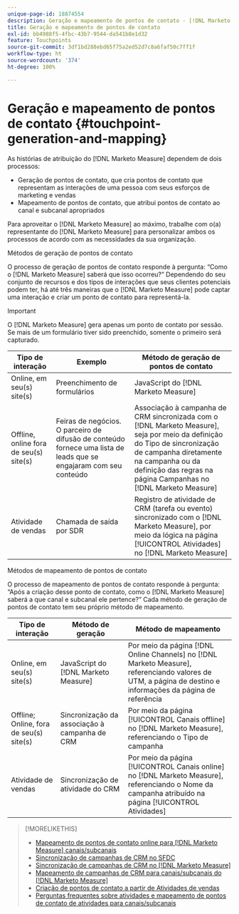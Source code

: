```yaml
---
unique-page-id: 18874554
description: Geração e mapeamento de pontos de contato - [!DNL Marketo Measure] - Documentação do produto
title: Geração e mapeamento de pontos de contato
exl-id: bb4988f5-4fbc-43b7-9544-da541b8e1d32
feature: Touchpoints
source-git-commit: 3df1bd288ebd65f75a2ed52d7c8a6faf50c7ff1f
workflow-type: ht
source-wordcount: '374'
ht-degree: 100%

---
```


# Geração e mapeamento de pontos de contato {#touchpoint-generation-and-mapping}

 As histórias de atribuição do [!DNL Marketo Measure] dependem de dois processos:

* Geração de pontos de contato, que cria pontos de contato que representam as interações de uma pessoa com seus esforços de marketing e vendas
* Mapeamento de pontos de contato, que atribui pontos de contato ao canal e subcanal apropriados

Para aproveitar o [!DNL Marketo Measure] ao máximo, trabalhe com o(a) representante do [!DNL Marketo Measure] para personalizar ambos os processos de acordo com as necessidades da sua organização.

Métodos de geração de pontos de contato

O processo de geração de pontos de contato responde à pergunta: “Como o [!DNL Marketo Measure] saberá que isso ocorreu?” Dependendo do seu conjunto de recursos e dos tipos de interações que seus clientes potenciais podem ter, há até três maneiras que o [!DNL Marketo Measure] pode captar uma interação e criar um ponto de contato para representá-la.

>[!IMPORTANT]
>
>O [!DNL Marketo Measure] gera apenas um ponto de contato por sessão. Se mais de um formulário tiver sido preenchido, somente o primeiro será capturado.

| **Tipo de interação** | **Exemplo** | **Método de geração de pontos de contato** |
|---|---|---|
| Online, em seu(s) site(s) | Preenchimento de formulários | JavaScript do [!DNL Marketo Measure] |
| Offline, online fora de seu(s) site(s) | Feiras de negócios. O parceiro de difusão de conteúdo fornece uma lista de leads que se engajaram com seu conteúdo | Associação à campanha de CRM sincronizada com o [!DNL Marketo Measure], seja por meio da definição do Tipo de sincronização de campanha diretamente na campanha ou da definição das regras na página Campanhas no [!DNL Marketo Measure] |
| Atividade de vendas | Chamada de saída por SDR | Registro de atividade de CRM (tarefa ou evento) sincronizado com o [!DNL Marketo Measure], por meio da lógica na página [!UICONTROL Atividades] no [!DNL Marketo Measure] |

Métodos de mapeamento de pontos de contato

O processo de mapeamento de pontos de contato responde à pergunta: “Após a criação desse ponto de contato, como o [!DNL Marketo Measure] saberá a que canal e subcanal ele pertence?” Cada método de geração de pontos de contato tem seu próprio método de mapeamento.

| **Tipo de interação** | **Método de geração** | **Método de mapeamento** |
|---|---|---|
| Online, em seu(s) site(s) | JavaScript do [!DNL Marketo Measure] | Por meio da página [!DNL Online Channels] no [!DNL Marketo Measure], referenciando valores de UTM, a página de destino e informações da página de referência |
| Offline; Online, fora de seu(s) site(s) | Sincronização da associação à campanha de CRM | Por meio da página [!UICONTROL Canais offline] no [!DNL Marketo Measure], referenciando o Tipo de campanha |
| Atividade de vendas | Sincronização de atividade do CRM | Por meio da página [!UICONTROL Canais online] no [!DNL Marketo Measure], referenciando o Nome da campanha atribuído na página [!UICONTROL Atividades] |

>[!MORELIKETHIS]
>
>* [Mapeamento de pontos de contato online para  [!DNL Marketo Measure] canais/subcanais](/help/channel-tracking-and-setup/online-channels/online-custom-channel-setup.md)
>* [Sincronização de campanhas de CRM no SFDC](/help/channel-tracking-and-setup/offline-channels/deprecated-processes/syncing-offline-campaigns.md)
>* [Sincronização de campanhas de CRM no  [!DNL Marketo Measure]](/help/channel-tracking-and-setup/offline-channels/custom-campaign-sync.md)
>* [Mapeamento de campanhas de CRM para canais/subcanais do  [!DNL Marketo Measure] ](/help/channel-tracking-and-setup/offline-channels/offline-custom-channel-setup.md)
>* [Criação de pontos de contato a partir de Atividades de vendas](/help/advanced-marketo-measure-features/activities-attribution/salesforce-activities-attribution.md)
>* [Perguntas frequentes sobre atividades e mapeamento de pontos de contato de atividades para canais/subcanais](/help/advanced-marketo-measure-features/activities-attribution/activities-attribution-faq.md)

